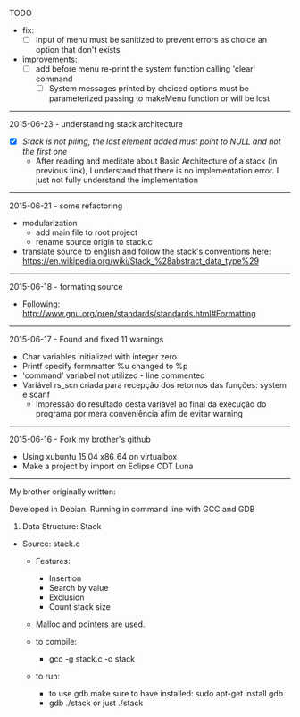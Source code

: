 TODO
* fix:
  * [ ] Input of menu must be sanitized to prevent errors as choice an option that don't exists
* improvements:
  * [ ] add before menu re-print the system function calling 'clear' command
    * [ ] System messages printed by choiced options must be parameterized passing to makeMenu function or will be lost

_________________________________________________________________________

2015-06-23 - understanding stack architecture
* [x] *Stack is not piling, the last element added must point to NULL and not the first one*
  * After reading and meditate about Basic Architecture of a stack (in previous link), I understand that
there is no implementation error. I just not fully understand the implementation

_________________________________________________________________________

2015-06-21 - some refactoring
* modularization
  * add main file to root project
  * rename source origin to stack.c
* translate source to english and follow the stack's conventions here: https://en.wikipedia.org/wiki/Stack_%28abstract_data_type%29

_________________________________________________________________________

2015-06-18 - formating source
* Following:  http://www.gnu.org/prep/standards/standards.html#Formatting
  
_________________________________________________________________________

2015-06-17 - Found and fixed 11 warnings

* Char variables initialized with integer zero
* Printf specify formmatter %u changed to %p
* 'command' variabel not utilized - line commented
* Variável rs_scn criada para recepção dos retornos das funções: system e scanf
  * Impressão do resultado desta variável ao final da execução do programa por mera conveniência afim de evitar warning

_________________________________________________________________________


2015-06-16 - Fork my brother's github 
* Using xubuntu 15.04 x86_64 on virtualbox
* Make a project by import on Eclipse CDT Luna

_________________________________________________________________________
My brother originally written:

Developed in Debian. Running in command line with GCC and GDB 

1) Data Structure: Stack
* Source: stack.c
  * Features:
    * Insertion
  	* Search by value
  	* Exclusion
  	* Count stack size
  * Malloc and pointers are used. 

  * to compile:
    * gcc -g stack.c -o stack

  * to run:
    * to use gdb make sure to have installed: sudo apt-get install gdb
    * gdb ./stack  or just ./stack 

